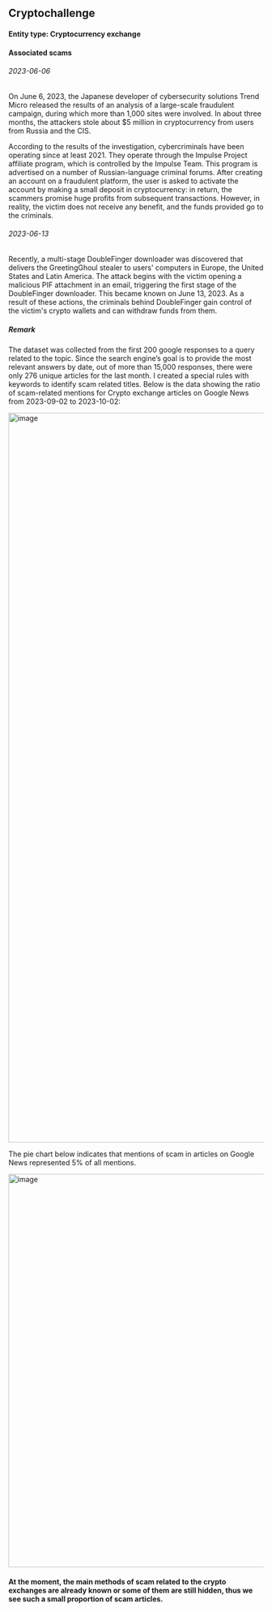 ## Cryptochallenge

#### Entity type: Cryptocurrency exchange

#### Associated scams

###### 2023-06-06

On June 6, 2023, the Japanese developer of cybersecurity solutions Trend Micro released the results of an analysis of a large-scale fraudulent campaign, during which more than 1,000 sites were involved. In about three months, the attackers stole about $5 million in cryptocurrency from users from Russia and the CIS.

According to the results of the investigation, cybercriminals have been operating since at least 2021. They operate through the Impulse Project affiliate program, which is controlled by the Impulse Team. This program is advertised on a number of Russian-language criminal forums. After creating an account on a fraudulent platform, the user is asked to activate the account by making a small deposit in cryptocurrency: in return, the scammers promise huge profits from subsequent transactions. However, in reality, the victim does not receive any benefit, and the funds provided go to the criminals.

###### 2023-06-13

Recently, a multi-stage DoubleFinger downloader was discovered that delivers the GreetingGhoul stealer to users' computers in Europe, the United States and Latin America. The attack begins with the victim opening a malicious PIF attachment in an email, triggering the first stage of the DoubleFinger downloader. This became known on June 13, 2023.
As a result of these actions, the criminals behind DoubleFinger gain control of the victim's crypto wallets and can withdraw funds from them.

##### Remark
The dataset was collected from the first 200 google responses to a query related to the topic. Since the search engine’s goal is to provide the most relevant answers by date, out of more than 15,000 responses, there were only 276 unique articles for the last month. I created a special rules with keywords to identify scam related titles.
Below is the data showing the ratio of scam-related mentions for Crypto exchange articles on Google News from 2023-09-02 to 2023-10-02:

<img width="1440" alt="image" src="https://github.com/road2global/crypto-scams-challenge/blob/CCDA-1/images/scam_2.png">

The pie chart below indicates that mentions of scam in articles on Google News represented 5% of all mentions.

<img width="776" alt="image" src="https://github.com/road2global/crypto-scams-challenge/blob/CCDA-1/images/scam_1.png">

#### At the moment, the main methods of scam related to the crypto exchanges are already known or some of them are still hidden, thus we see such a small proportion of scam articles.
